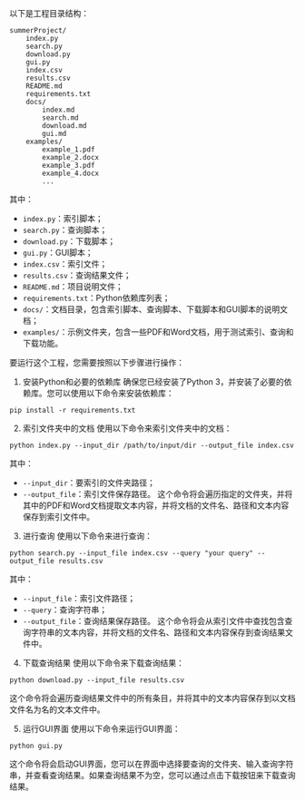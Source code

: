 

以下是工程目录结构：
```
summerProject/
    index.py
    search.py
    download.py
    gui.py
    index.csv
    results.csv
    README.md
    requirements.txt
    docs/
        index.md
        search.md
        download.md
        gui.md
    examples/
        example_1.pdf
        example_2.docx
        example_3.pdf
        example_4.docx
        ...
```

其中：
- `index.py`：索引脚本；
- `search.py`：查询脚本；
- `download.py`：下载脚本；
- `gui.py`：GUI脚本；
- `index.csv`：索引文件；
- `results.csv`：查询结果文件；
- `README.md`：项目说明文件；
- `requirements.txt`：Python依赖库列表；
- `docs/`：文档目录，包含索引脚本、查询脚本、下载脚本和GUI脚本的说明文档；
- `examples/`：示例文件夹，包含一些PDF和Word文档，用于测试索引、查询和下载功能。


要运行这个工程，您需要按照以下步骤进行操作：
1. 安装Python和必要的依赖库
确保您已经安装了Python 3，并安装了必要的依赖库。您可以使用以下命令来安装依赖库：
```
pip install -r requirements.txt
```

2. 索引文件夹中的文档
使用以下命令来索引文件夹中的文档：
```
python index.py --input_dir /path/to/input/dir --output_file index.csv
```
其中：
- `--input_dir`：要索引的文件夹路径；
- `--output_file`：索引文件保存路径。
这个命令将会遍历指定的文件夹，并将其中的PDF和Word文档提取文本内容，并将文档的文件名、路径和文本内容保存到索引文件中。

3. 进行查询
使用以下命令来进行查询：
```
python search.py --input_file index.csv --query "your query" --output_file results.csv
```
其中：
- `--input_file`：索引文件路径；
- `--query`：查询字符串；
- `--output_file`：查询结果保存路径。
这个命令将会从索引文件中查找包含查询字符串的文本内容，并将文档的文件名、路径和文本内容保存到查询结果文件中。

4. 下载查询结果
使用以下命令来下载查询结果：
```
python download.py --input_file results.csv
```
这个命令将会遍历查询结果文件中的所有条目，并将其中的文本内容保存到以文档文件名为名的文本文件中。

5. 运行GUI界面
使用以下命令来运行GUI界面：
```
python gui.py
```
这个命令将会启动GUI界面，您可以在界面中选择要查询的文件夹、输入查询字符串，并查看查询结果。如果查询结果不为空，您可以通过点击下载按钮来下载查询结果。
